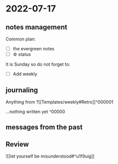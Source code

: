 # 2022-07-17
## notes management

Common plan:
- [ ] the evergreen notes 
- [ ] ⚙️ status

It is Sunday so do not forget to:
- [ ] Add weekly 



## journaling 

Anything from ?[[Templates/weekly#Retro]]^000001


...nothing written yet
^00000


## messages from the past

## Review
![[let yourself be misunderstood#^u1f9uig]]